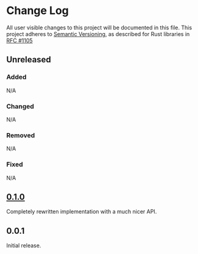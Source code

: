 # Change Log

All user visible changes to this project will be documented in this file.
This project adheres to [Semantic Versioning](http://semver.org/), as described
for Rust libraries in [RFC #1105](https://github.com/rust-lang/rfcs/blob/master/text/1105-api-evolution.md)

## Unreleased

### Added

N/A

### Changed

N/A

### Removed

N/A

### Fixed

N/A

## [0.1.0]

Completely rewritten implementation with a much nicer API.

## 0.0.1

Initial release.

[0.1.0]: https://github.com/davidpdrsn/diesel-factories/compare/0.0.1...0.1.0
